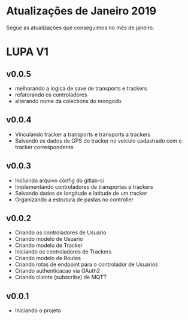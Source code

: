 # Atualizações de Janeiro 2019
Segue as atualizações que conseguimos no mês de janeiro.

# LUPA V1

## v0.0.5
- melhorando a logica de save de transports e trackers
- refatorando os controladores
- alterando nome da colections do mongodb

## v0.0.4
- Vinculando tracker a transports e transports a trackers
- Salvando os dados de GPS do tracker no veiculo cadastrado com o tracker correspondente

## v0.0.3
- Incluindo arquivo config do gitlab-ci
- Implementando controladores de transportes e trackers
- Salvando dados de longitude e latitude de um tracker
- Organizando a estrutura de pastas no controller

## v0.0.2
- Criando os controladores de Usuario
- Criando modelo de Usuario
- Criando modelo de Tracker
- Iniciando os controladores de Trackers
- Criando modelo de Routes
- Criando rotas de endpoint para o controlador de Usuarios
- Criando authenticacao via OAuth2
- Criando cliente (subscribe) de MQTT 

## v0.0.1
- Iniciando o projeto
